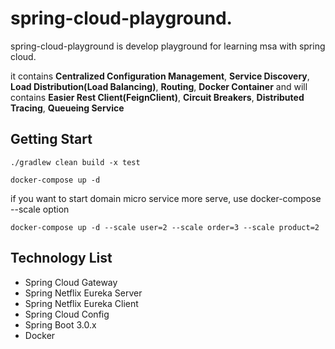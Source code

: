 # spring-cloud-playground. 
  
spring-cloud-playground is develop playground for learning msa with spring cloud. 

  
it contains **Centralized Configuration Management**, **Service Discovery**, **Load Distribution(Load Balancing)**, **Routing**, **Docker Container** and will contains **Easier Rest Client(FeignClient)**, **Circuit Breakers**, **Distributed Tracing**, **Queueing Service**

## Getting Start
```shell
./gradlew clean build -x test

docker-compose up -d
```
if you want to start domain micro service more serve, use docker-compose --scale option
```shell
docker-compose up -d --scale user=2 --scale order=3 --scale product=2
```

## Technology List
- Spring Cloud Gateway
- Spring Netflix Eureka Server
- Spring Netflix Eureka Client
- Spring Cloud Config
- Spring Boot 3.0.x
- Docker

